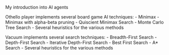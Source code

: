 My introduction into AI agents

Othello player implements several board game AI techniques:
    - Minimax
    - Minimax with alpha-beta pruning
    - Quiscient Minimax Search
    - Monte Carlo Tree Search
    - Several heuristics for the various methods

Vacuum implements several search techniques:
    - Breadth-First Search
    - Depth-First Search
    - Iterative Depth-First Search
    - Best First Search
    - A* Search
    - Several heuristics for the various methods
